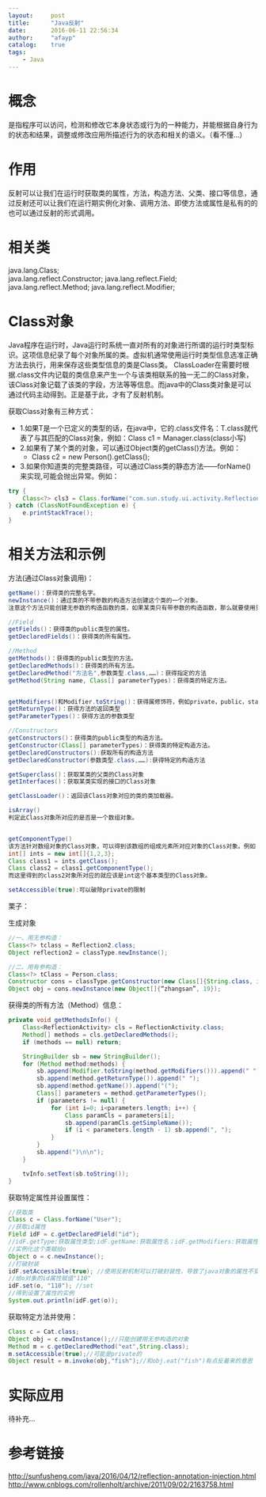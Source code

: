 ```yaml
---
layout:     post
title:      "Java反射"
date:       2016-06-11 22:56:34
author:     "afayp"
catalog:    true
tags:
    - Java
---
```



# 概念

<!--more-->

是指程序可以访问，检测和修改它本身状态或行为的一种能力，并能根据自身行为的状态和结果，调整或修改应用所描述行为的状态和相关的语义。（看不懂...）

# 作用

反射可以让我们在运行时获取类的属性，方法，构造方法、父类、接口等信息，通过反射还可以让我们在运行期实例化对象、调用方法、即使方法或属性是私有的的也可以通过反射的形式调用。

# 相关类

java.lang.Class;                
java.lang.reflect.Constructor; 
java.lang.reflect.Field;        
java.lang.reflect.Method;
java.lang.reflect.Modifier;

# Class对象

Java程序在运行时，Java运行时系统一直对所有的对象进行所谓的运行时类型标识。这项信息纪录了每个对象所属的类。虚拟机通常使用运行时类型信息选准正确方法去执行，用来保存这些类型信息的类是Class类。
ClassLoader在需要时根据.class文件内记载的类信息来产生一个与该类相联系的独一无二的Class对象，该Class对象记载了该类的字段，方法等等信息。而java中的Class类对象是可以通过代码主动得到。正是基于此，才有了反射机制。


获取Class对象有三种方式：

- 1.如果T是一个已定义的类型的话，在java中，它的.class文件名：T.class就代表了与其匹配的Class对象，例如：Class c1 = Manager.class(class小写)
- 2.如果有了某个类的对象，可以通过Object类的getClass()方法。例如：
	- Class c2 = new Person().getClass();
- 3.如果你知道类的完整类路径，可以通过Class类的静态方法——forName()来实现,可能会抛出异常。例如：
```java
try {
	Class<?> cls3 = Class.forName("com.sun.study.ui.activity.ReflectionActivity");
} catch (ClassNotFoundException e) {
	e.printStackTrace();
}
```

# 相关方法和示例
方法(通过Class对象调用)：

```java
getName()：获得类的完整名字。  
newInstance()：通过类的不带参数的构造方法创建这个类的一个对象。
注意这个方法只能创建无参数的构造函数的类，如果某类只有带参数的构造函数，那么就要使用另外一种方式：fromClass.getDeclaredConstructor(int.class,String.class).newInstance(24,"wanggc");

//Field
getFields()：获得类的public类型的属性。  
getDeclaredFields()：获得类的所有属性。

//Method
getMethods()：获得类的public类型的方法。  
getDeclaredMethods()：获得类的所有方法。
getDeclaredMethod("方法名",参数类型.class,……)：获得指定的方法  
getMethod(String name, Class[] parameterTypes)：获得类的特定方法。


getModifiers()和Modifier.toString()：获得属修饰符，例如private，public，static等  
getReturnType()：获得方法的返回类型  
getParameterTypes()：获得方法的参数类型

//Constructors
getConstructors()：获得类的public类型的构造方法。 
getConstructor(Class[] parameterTypes)：获得类的特定构造方法。
getDeclaredConstructors():获取所有的构造方法 
getDeclaredConstructor(参数类型.class,……):获得特定的构造方法

getSuperclass()：获取某类的父类的Class对象  
getInterfaces()：获取某类实现的接口的Class对象

getClassLoader()：返回该Class对象对应的类的类加载器。

isArray()
判定此Class对象所对应的是否是一个数组对象。


getComponentType()
该方法针对数组对象的Class对象，可以得到该数组的组成元素所对应对象的Class对象。例如：
int[] ints = new int[]{1,2,3};
Class class1 = ints.getClass();
Class class2 = class1.getComponentType();
而这里得到的class2对象所对应的就应该是int这个基本类型的Class对象。

setAccessible(true):可以破除private的限制

```

栗子：

生成对象

```java
//一、用无参构造：
Class<?> tclass = Reflection2.class;
Object reflection2 = classType.newInstance();

//二、用有参构造：
Class<?> tClass = Person.class;  
Constructor cons = classType.getConstructor(new Class[]{String.class, int.class});   
Object obj = cons.newInstance(new Object[]{“zhangsan”, 19}); 
```


获得类的所有方法（Method）信息：

```java
private void getMethodsInfo() {
    Class<ReflectionActivity> cls = ReflectionActivity.class;
    Method[] methods = cls.getDeclaredMethods();
    if (methods == null) return;

    StringBuilder sb = new StringBuilder();
    for (Method method:methods) {
        sb.append(Modifier.toString(method.getModifiers())).append(" ");
        sb.append(method.getReturnType()).append(" ");
        sb.append(method.getName()).append("(");
        Class[] parameters = method.getParameterTypes();
        if (parameters != null) {
            for (int i=0; i<parameters.length; i++) {
                Class paramCls = parameters[i];
                sb.append(paramCls.getSimpleName());
                if (i < parameters.length - 1) sb.append(", ");
            }
        }
        sb.append(")\n\n");
    }

    tvInfo.setText(sb.toString());
}
```

获取特定属性并设置属性：

```java
//获取类  
Class c = Class.forName("User");  
//获取id属性  
Field idF = c.getDeclaredField("id"); 
//idF.getType:获取属性类型;idF.getName:获取属性名；idF.getModifiers:获取属性修饰符
//实例化这个类赋给o  
Object o = c.newInstance();  
//打破封装  
idF.setAccessible(true); //使用反射机制可以打破封装性，导致了java对象的属性不安全。  
//给o对象的id属性赋值"110"  
idF.set(o, "110"); //set  
//得到设置了属性的实例
System.out.println(idF.get(o));  

```

获取特定方法并使用：

```java
Class c = Cat.class;
Object obj = c.newInstance();//只能创建用无参构造的对象
Method m = c.getDeclaredMethod("eat",String.class);
m.setAccessible(true);//可能是private的
Object result = m.invoke(obj,"fish");//和obj.eat("fish")有点反着来的意思
```


# 实际应用

待补充...


# 参考链接

<http://sunfusheng.com/java/2016/04/12/reflection-annotation-injection.html>
<http://www.cnblogs.com/rollenholt/archive/2011/09/02/2163758.html>

